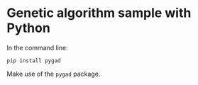 # Genetic algorithm sample with Python

In the command line:

```shell
pip install pygad
```

Make use of the `pygad` package.
